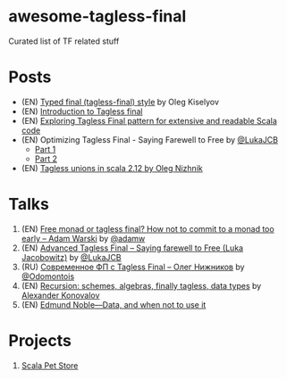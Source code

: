 # awesome-tagless-final
Curated list of TF related stuff

# Posts

- (EN) [Typed final (tagless-final) style](http://okmij.org/ftp/tagless-final/index.html) by Oleg Kiselyov
- (EN) [Introduction to Tagless final](https://www.beyondthelines.net/programming/introduction-to-tagless-final/)
- (EN) [Exploring Tagless Final pattern for extensive and readable Scala code](https://blog.scalac.io/exploring-tagless-final.html)
- (EN) Optimizing Tagless Final - Saying Farewell to Free by [@LukaJCB](https://github.com/LukaJCB)
  - [Part 1](https://typelevel.org/blog/2017/12/27/optimizing-final-tagless.html)
  - [Part 2](https://typelevel.org/blog/2018/06/27/optimizing-tagless-final-2.html)
- (EN) [Tagless unions in scala 2.12 by Oleg Nizhnik](https://medium.com/@odomontois/tagless-unions-in-scala-2-12-55ab0100c2ff)

# Talks

1. (EN) [Free monad or tagless final? How not to commit to a monad too early – Adam Warski](https://www.youtube.com/watch?v=IhVdU4Xiz2U) by [@adamw](https://github.com/adamw)
1. (EN) [Advanced Tagless Final – Saying farewell to Free (Luka Jacobowitz)](https://www.youtube.com/watch?v=E9iRYNuTIYA) by [@LukaJCB](https://github.com/LukaJCB)
1. (RU) [Современное ФП с Tagless Final – Олег Нижников](https://www.youtube.com/watch?v=sWEtnq0ReZA) by [@Odomontois](https://github.com/Odomontois)
1. (EN) [Recursion: schemes, algebras, finally tagless, data types](https://www.youtube.com/watch?v=q_xPKaAcWtI) by [Alexander Konovalov](https://github.com/alexknvl)
1. (EN) [Edmund Noble—Data, and when not to use it](https://www.youtube.com/watch?v=q6JCvdMWtmo)

# Projects

1. [Scala Pet Store](https://github.com/pauljamescleary/scala-pet-store)
